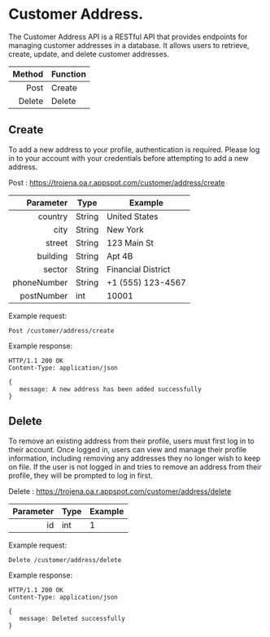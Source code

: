 # Customer Address.

The Customer Address API is a RESTful API that provides endpoints for managing customer addresses in a database. It allows users to retrieve, create, update, and delete customer addresses.


| Method | Function |
|-------:|----------|
|   Post | Create   |
| Delete | Delete   |


## Create

To add a new address to your profile, authentication is required. Please log in to your account with your credentials before attempting to add a new address.

Post :  https://trojena.oa.r.appspot.com/customer/address/create

|   Parameter | Type   | Example   |
|------------:|--------|------------|
|  country | String |United States  |
| city | String |New York |
|  street | String |123 Main St |
|  building | String   |Apt 4B  |
|  sector | String   |Financial District |
|  phoneNumber | String   |+1 (555) 123-4567 |
|  postNumber | int    |10001 |

Example request:
```
Post /customer/address/create
```
Example response:

```
HTTP/1.1 200 OK
Content-Type: application/json

{
   message: A new address has been added successfully
}
```

## Delete

To remove an existing address from their profile, users must first log in to their account. Once logged in, users can view and manage their profile information, including removing any addresses they no longer wish to keep on file. If the user is not logged in and tries to remove an address from their profile, they will be prompted to log in first.

Delete :  https://trojena.oa.r.appspot.com/customer/address/delete

|   Parameter | Type                | Example   |
|------------:|---------------------|------------|
|  id | int            |1 |

Example request:
```
Delete /customer/address/delete
```
Example response:

```
HTTP/1.1 200 OK
Content-Type: application/json

{
   message: Deleted successfully
}
```

